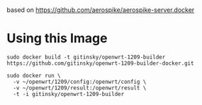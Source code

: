 # 

based on https://github.com/aerospike/aerospike-server.docker

# Using this Image

```
sudo docker build -t gitinsky/openwrt-1209-builder https://github.com/gitinsky/openwrt-1209-builder-docker.git

sudo docker run \
  -v ~/openwrt/1209/config:/openwrt/config \
  -v ~/openwrt/1209/result:/openwrt/result \
  -t -i gitinsky/openwrt-1209-builder
```
